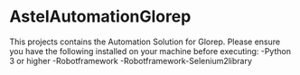 # AstelAutomationGlorep
This projects contains the Automation Solution for Glorep.
Please ensure you have the following installed on your machine before executing:
-Python 3 or higher
-Robotframework
-Robotframework-Selenium2library
